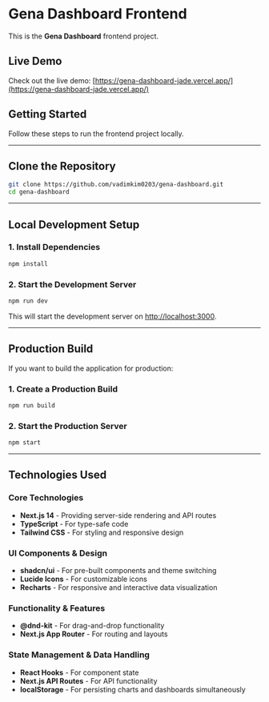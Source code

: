 # Gena Dashboard Frontend

This is the **Gena Dashboard** frontend project.

## Live Demo

Check out the live demo: [https://gena-dashboard-jade.vercel.app/](https://gena-dashboard-jade.vercel.app/)

## Getting Started

Follow these steps to run the frontend project locally.

---

## Clone the Repository

```bash
git clone https://github.com/vadimkim0203/gena-dashboard.git
cd gena-dashboard
```

---

## Local Development Setup

### 1. Install Dependencies

```bash
npm install
```

### 2. Start the Development Server

```bash
npm run dev
```

This will start the development server on [http://localhost:3000](http://localhost:3000).

---

## Production Build

If you want to build the application for production:

### 1. Create a Production Build

```bash
npm run build
```

### 2. Start the Production Server

```bash
npm start
```

---

## Technologies Used

### Core Technologies
- **Next.js 14** - Providing server-side rendering and API routes
- **TypeScript** - For type-safe code
- **Tailwind CSS** - For styling and responsive design

### UI Components & Design
- **shadcn/ui** - For pre-built components and theme switching
- **Lucide Icons** - For customizable icons
- **Recharts** - For responsive and interactive data visualization

### Functionality & Features
- **@dnd-kit** - For drag-and-drop functionality
- **Next.js App Router** - For routing and layouts

### State Management & Data Handling
- **React Hooks** - For component state
- **Next.js API Routes** - For API functionality
- **localStorage** - For persisting charts and dashboards simultaneously